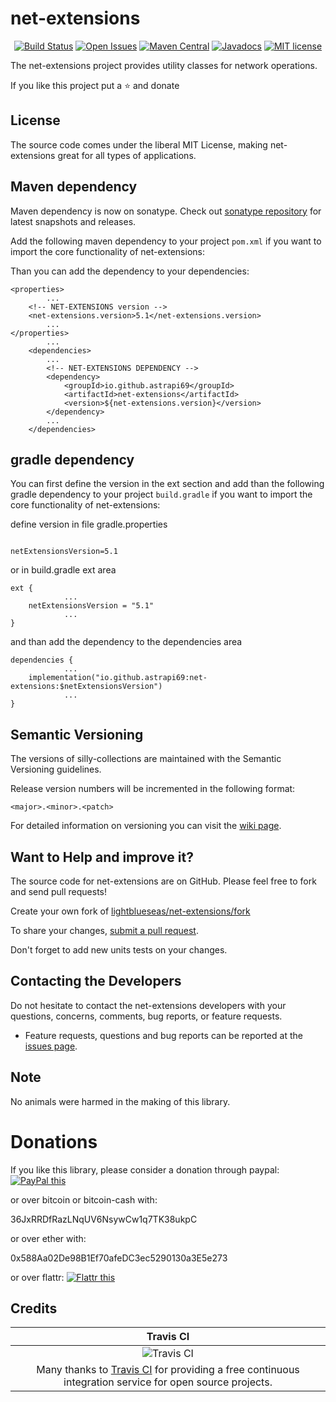 # net-extensions

<div align="center">

[![Build Status](https://travis-ci.org/lightblueseas/net-extensions.svg?branch=master)](https://travis-ci.org/lightblueseas/net-extensions) 
[![Open Issues](https://img.shields.io/github/issues/lightblueseas/net-extensions.svg?style=flat)](https://github.com/lightblueseas/net-extensions/issues) 
[![Maven Central](https://maven-badges.herokuapp.com/maven-central/io.github.astrapi69/net-extensions/badge.svg)](https://maven-badges.herokuapp.com/maven-central/io.github.astrapi69/net-extensions)
[![Javadocs](https://www.javadoc.io/badge2/io.github.astrapi69/net-extensions/javadoc.svg)](https://www.javadoc.io/doc/io.github.astrapi69/net-extensions)
[![MIT license](http://img.shields.io/badge/license-MIT-brightgreen.svg?style=flat)](http://opensource.org/licenses/MIT)

</div>

The net-extensions project provides utility classes for network operations.

If you like this project put a ⭐ and donate

## License

The source code comes under the liberal MIT License, making net-extensions great for all types of applications.

## Maven dependency

Maven dependency is now on sonatype.
Check out [sonatype repository](https://oss.sonatype.org/index.html#nexus-search;gav~io.github.astrapi69~net-extensions~~~) for latest snapshots and releases.

Add the following maven dependency to your project `pom.xml` if you want to import the core functionality of net-extensions:

Than you can add the dependency to your dependencies:

	<properties>
			...
		<!-- NET-EXTENSIONS version -->
		<net-extensions.version>5.1</net-extensions.version>
			...
	</properties>
			...
		<dependencies>
			...
            <!-- NET-EXTENSIONS DEPENDENCY -->
			<dependency>
				<groupId>io.github.astrapi69</groupId>
				<artifactId>net-extensions</artifactId>
				<version>${net-extensions.version}</version>
			</dependency>
			...
		</dependencies>

## gradle dependency

You can first define the version in the ext section and add than the following gradle dependency to
your project `build.gradle` if you want to import the core functionality of net-extensions:


define version in file gradle.properties
```

netExtensionsVersion=5.1
```

or in build.gradle ext area

```
ext {
			...
    netExtensionsVersion = "5.1"
			...
}
```

and than add the dependency to the dependencies area

```
dependencies {
			...
    implementation("io.github.astrapi69:net-extensions:$netExtensionsVersion")
			...
}
```

## Semantic Versioning

The versions of silly-collections are maintained with the Semantic Versioning guidelines.

Release version numbers will be incremented in the following format:

`<major>.<minor>.<patch>`

For detailed information on versioning you can visit the [wiki page](https://github.com/lightblueseas/mvn-parent-projects/wiki/Semantic-Versioning).
	
## Want to Help and improve it? ###

The source code for net-extensions are on GitHub. Please feel free to fork and send pull requests!

Create your own fork of [lightblueseas/net-extensions/fork](https://github.com/lightblueseas/net-extensions/fork)

To share your changes, [submit a pull request](https://github.com/lightblueseas/net-extensions/pull/new/develop).

Don't forget to add new units tests on your changes.

## Contacting the Developers

Do not hesitate to contact the net-extensions developers with your questions, concerns, comments, bug reports, or feature requests.
- Feature requests, questions and bug reports can be reported at the [issues page](https://github.com/lightblueseas/net-extensions/issues).

## Note

No animals were harmed in the making of this library.

# Donations

If you like this library, please consider a donation through paypal: <a href="https://www.paypal.com/cgi-bin/webscr?cmd=_s-xclick&hosted_button_id=B37J9DZF6G9ZC" target="_blank">
<img src="https://www.paypalobjects.com/en_US/GB/i/btn/btn_donateCC_LG.gif" alt="PayPal this" title="PayPal – The safer, easier way to pay online!" border="0" />
</a>

or over bitcoin or bitcoin-cash with:

36JxRRDfRazLNqUV6NsywCw1q7TK38ukpC

or over ether with:

0x588Aa02De98B1Ef70afeDC3ec5290130a3E5e273

or over flattr: 
<a href="https://flattr.com/submit/auto?fid=r7vp62&url=https%3A%2F%2Fgithub.com%2Flightblueseas%2Fnet-extensions" target="_blank">
<img src="http://api.flattr.com/button/flattr-badge-large.png" alt="Flattr this" title="Flattr this" border="0" />
</a>

## Credits

|Travis CI|
|:-:|
|![Travis CI](https://travis-ci.com/images/logos/TravisCI-Full-Color.png)|
|Many thanks to [Travis CI](https://travis-ci.org) for providing a free continuous integration service for open source projects.|




